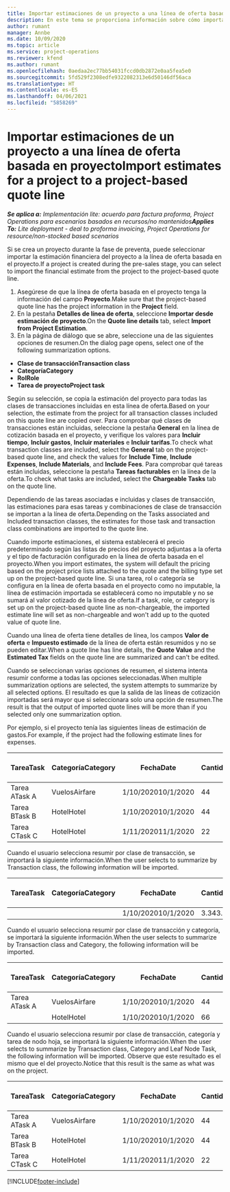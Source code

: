 ```yaml
---
title: Importar estimaciones de un proyecto a una línea de oferta basada en proyecto (lite)
description: En este tema se proporciona información sobre cómo importar estimaciones de un proyecto a una línea de oferta.
author: rumant
manager: Annbe
ms.date: 10/09/2020
ms.topic: article
ms.service: project-operations
ms.reviewer: kfend
ms.author: rumant
ms.openlocfilehash: 0aedaa2ec77bb54031fccd0db2872e0aa5fea5e0
ms.sourcegitcommit: 5fd529f2308edfe9322082313e6d50146df56aca
ms.translationtype: HT
ms.contentlocale: es-ES
ms.lasthandoff: 04/06/2021
ms.locfileid: "5858269"
---
```

# <a name="import-estimates-for-a-project-to-a-project-based-quote-line"></a><span data-ttu-id="624a0-103">Importar estimaciones de un proyecto a una línea de oferta basada en proyecto</span><span class="sxs-lookup"><span data-stu-id="624a0-103">Import estimates for a project to a project-based quote line</span></span> 

<span data-ttu-id="624a0-104">_**Se aplica a:** Implementación lite: acuerdo para factura proforma, Project Operations para escenarios basados en recursos/no mantenidos_</span><span class="sxs-lookup"><span data-stu-id="624a0-104">_**Applies To:** Lite deployment - deal to proforma invoicing, Project Operations for resource/non-stocked based scenarios_</span></span>

<span data-ttu-id="624a0-105">Si se crea un proyecto durante la fase de preventa, puede seleccionar importar la estimación financiera del proyecto a la línea de oferta basada en el proyecto.</span><span class="sxs-lookup"><span data-stu-id="624a0-105">If a project is created during the pre-sales stage, you can select to import the financial estimate from the project to the project-based quote line.</span></span>

1. <span data-ttu-id="624a0-106">Asegúrese de que la línea de oferta basada en el proyecto tenga la información del campo **Proyecto**.</span><span class="sxs-lookup"><span data-stu-id="624a0-106">Make sure that the project-based quote line has the project information in the **Project** field.</span></span>
2. <span data-ttu-id="624a0-107">En la pestaña **Detalles de línea de oferta**, seleccione **Importar desde estimación de proyecto**.</span><span class="sxs-lookup"><span data-stu-id="624a0-107">On the **Quote line details** tab, select **Import from Project Estimation**.</span></span>
3. <span data-ttu-id="624a0-108">En la página de diálogo que se abre, seleccione una de las siguientes opciones de resumen.</span><span class="sxs-lookup"><span data-stu-id="624a0-108">On the dialog page opens, select one of the following summarization options.</span></span>

  - <span data-ttu-id="624a0-109">**Clase de transacción**</span><span class="sxs-lookup"><span data-stu-id="624a0-109">**Transaction class**</span></span>
  - <span data-ttu-id="624a0-110">**Categoría**</span><span class="sxs-lookup"><span data-stu-id="624a0-110">**Category**</span></span>
  - <span data-ttu-id="624a0-111">**Rol**</span><span class="sxs-lookup"><span data-stu-id="624a0-111">**Role**</span></span> 
  - <span data-ttu-id="624a0-112">**Tarea de proyecto**</span><span class="sxs-lookup"><span data-stu-id="624a0-112">**Project task**</span></span>

<span data-ttu-id="624a0-113">Según su selección, se copia la estimación del proyecto para todas las clases de transacciones incluidas en esta línea de oferta.</span><span class="sxs-lookup"><span data-stu-id="624a0-113">Based on your selection, the estimate from the project for all transaction classes included on this quote line are copied over.</span></span> <span data-ttu-id="624a0-114">Para comprobar qué clases de transacciones están incluidas, seleccione la pestaña **General** en la línea de cotización basada en el proyecto, y verifique los valores para **Incluir tiempo**, **Incluir gastos**, **Incluir materiales** e **Incluir tarifas**.</span><span class="sxs-lookup"><span data-stu-id="624a0-114">To check what transaction classes are included, select the **General** tab on the project-based quote line, and check the values for **Include Time**, **Include Expenses**, **Include Materials**, and **Include Fees**.</span></span>  <span data-ttu-id="624a0-115">Para comprobar qué tareas están incluidas, seleccione la pestaña **Tareas facturables** en la línea de la oferta.</span><span class="sxs-lookup"><span data-stu-id="624a0-115">To check what tasks are included, select the **Chargeable Tasks** tab on the quote line.</span></span>

<span data-ttu-id="624a0-116">Dependiendo de las tareas asociadas e incluidas y clases de transacción, las estimaciones para esas tareas y combinaciones de clase de transacción se importan a la línea de oferta.</span><span class="sxs-lookup"><span data-stu-id="624a0-116">Depending on the Tasks associated and Included transaction classes, the estimates for those task and transaction class combinations are imported to the quote line.</span></span>

<span data-ttu-id="624a0-117">Cuando importe estimaciones, el sistema establecerá el precio predeterminado según las listas de precios del proyecto adjuntas a la oferta y el tipo de facturación configurado en la línea de oferta basada en el proyecto.</span><span class="sxs-lookup"><span data-stu-id="624a0-117">When you import estimates, the system will default the pricing based on the project price lists attached to the quote and the billing type set up on the project-based quote line.</span></span> <span data-ttu-id="624a0-118">Si una tarea, rol o categoría se configura en la línea de oferta basada en el proyecto como no imputable, la línea de estimación importada se establecerá como no imputable y no se sumará al valor cotizado de la línea de oferta.</span><span class="sxs-lookup"><span data-stu-id="624a0-118">If a task, role, or category is set up on the project-based quote line as non-chargeable, the imported estimate line will set as non-chargeable and won't add up to the quoted value of quote line.</span></span>

<span data-ttu-id="624a0-119">Cuando una línea de oferta tiene detalles de línea, los campos **Valor de oferta** e **Impuesto estimado** de la línea de oferta están resumidos y no se pueden editar.</span><span class="sxs-lookup"><span data-stu-id="624a0-119">When a quote line has line details, the **Quote Value** and the **Estimated Tax** fields on the quote line are summarized and can't be edited.</span></span>

<span data-ttu-id="624a0-120">Cuando se seleccionan varias opciones de resumen, el sistema intenta resumir conforme a todas las opciones seleccionadas.</span><span class="sxs-lookup"><span data-stu-id="624a0-120">When multiple summarization options are selected, the system attempts to summarize by all selected options.</span></span> <span data-ttu-id="624a0-121">El resultado es que la salida de las líneas de cotización importadas será mayor que si seleccionara solo una opción de resumen.</span><span class="sxs-lookup"><span data-stu-id="624a0-121">The result is that the output of imported quote lines will be more than if you selected only one summarization option.</span></span>

<span data-ttu-id="624a0-122">Por ejemplo, si el proyecto tenía las siguientes líneas de estimación de gastos.</span><span class="sxs-lookup"><span data-stu-id="624a0-122">For example, if the project had the following estimate lines for expenses.</span></span>

| <span data-ttu-id="624a0-123">Tarea</span><span class="sxs-lookup"><span data-stu-id="624a0-123">Task</span></span> | <span data-ttu-id="624a0-124">Categoría</span><span class="sxs-lookup"><span data-stu-id="624a0-124">Category</span></span> | <span data-ttu-id="624a0-125">Fecha</span><span class="sxs-lookup"><span data-stu-id="624a0-125">Date</span></span> | <span data-ttu-id="624a0-126">Cantidad</span><span class="sxs-lookup"><span data-stu-id="624a0-126">Quantity</span></span> | <span data-ttu-id="624a0-127">Precio unitario</span><span class="sxs-lookup"><span data-stu-id="624a0-127">Unit price</span></span> | <span data-ttu-id="624a0-128">Importe</span><span class="sxs-lookup"><span data-stu-id="624a0-128">Amount</span></span> |
| --- | --- | --- | --- | --- | --- |
| <span data-ttu-id="624a0-129">Tarea A</span><span class="sxs-lookup"><span data-stu-id="624a0-129">Task A</span></span> | <span data-ttu-id="624a0-130">Vuelos</span><span class="sxs-lookup"><span data-stu-id="624a0-130">Airfare</span></span> | <span data-ttu-id="624a0-131">1/10/2020</span><span class="sxs-lookup"><span data-stu-id="624a0-131">10/1/2020</span></span> | <span data-ttu-id="624a0-132">4</span><span class="sxs-lookup"><span data-stu-id="624a0-132">4</span></span> | <span data-ttu-id="624a0-133">400</span><span class="sxs-lookup"><span data-stu-id="624a0-133">400</span></span> | <span data-ttu-id="624a0-134">1600</span><span class="sxs-lookup"><span data-stu-id="624a0-134">1600</span></span> |
| <span data-ttu-id="624a0-135">Tarea B</span><span class="sxs-lookup"><span data-stu-id="624a0-135">Task B</span></span> | <span data-ttu-id="624a0-136">Hotel</span><span class="sxs-lookup"><span data-stu-id="624a0-136">Hotel</span></span> | <span data-ttu-id="624a0-137">1/10/2020</span><span class="sxs-lookup"><span data-stu-id="624a0-137">10/1/2020</span></span> | <span data-ttu-id="624a0-138">4</span><span class="sxs-lookup"><span data-stu-id="624a0-138">4</span></span> | <span data-ttu-id="624a0-139">200</span><span class="sxs-lookup"><span data-stu-id="624a0-139">200</span></span> | <span data-ttu-id="624a0-140">800</span><span class="sxs-lookup"><span data-stu-id="624a0-140">800</span></span> |
| <span data-ttu-id="624a0-141">Tarea C</span><span class="sxs-lookup"><span data-stu-id="624a0-141">Task C</span></span> | <span data-ttu-id="624a0-142">Hotel</span><span class="sxs-lookup"><span data-stu-id="624a0-142">Hotel</span></span> | <span data-ttu-id="624a0-143">1/11/2020</span><span class="sxs-lookup"><span data-stu-id="624a0-143">11/1/2020</span></span> | <span data-ttu-id="624a0-144">2</span><span class="sxs-lookup"><span data-stu-id="624a0-144">2</span></span> | <span data-ttu-id="624a0-145">200</span><span class="sxs-lookup"><span data-stu-id="624a0-145">200</span></span> | <span data-ttu-id="624a0-146">400</span><span class="sxs-lookup"><span data-stu-id="624a0-146">400</span></span> |

<span data-ttu-id="624a0-147">Cuando el usuario selecciona resumir por clase de transacción, se importará la siguiente información.</span><span class="sxs-lookup"><span data-stu-id="624a0-147">When the user selects to summarize by Transaction class, the following information will be imported.</span></span>

| <span data-ttu-id="624a0-148">Tarea</span><span class="sxs-lookup"><span data-stu-id="624a0-148">Task</span></span> | <span data-ttu-id="624a0-149">Categoría</span><span class="sxs-lookup"><span data-stu-id="624a0-149">Category</span></span> | <span data-ttu-id="624a0-150">Fecha</span><span class="sxs-lookup"><span data-stu-id="624a0-150">Date</span></span> | <span data-ttu-id="624a0-151">Cantidad</span><span class="sxs-lookup"><span data-stu-id="624a0-151">Quantity</span></span> | <span data-ttu-id="624a0-152">Precio unitario</span><span class="sxs-lookup"><span data-stu-id="624a0-152">Unit price</span></span> | <span data-ttu-id="624a0-153">Importe</span><span class="sxs-lookup"><span data-stu-id="624a0-153">Amount</span></span> |
| --- | --- | --- | --- | --- | --- |
|||<span data-ttu-id="624a0-154">1/10/2020</span><span class="sxs-lookup"><span data-stu-id="624a0-154">10/1/2020</span></span> | <span data-ttu-id="624a0-155">3.34</span><span class="sxs-lookup"><span data-stu-id="624a0-155">3.34</span></span> | <span data-ttu-id="624a0-156">840</span><span class="sxs-lookup"><span data-stu-id="624a0-156">840</span></span> | <span data-ttu-id="624a0-157">2800</span><span class="sxs-lookup"><span data-stu-id="624a0-157">2800</span></span> |

<span data-ttu-id="624a0-158">Cuando el usuario selecciona resumir por clase de transacción y categoría, se importará la siguiente información.</span><span class="sxs-lookup"><span data-stu-id="624a0-158">When the user selects to summarize by Transaction class and Category, the following information will be imported.</span></span>

| <span data-ttu-id="624a0-159">Tarea</span><span class="sxs-lookup"><span data-stu-id="624a0-159">Task</span></span> | <span data-ttu-id="624a0-160">Categoría</span><span class="sxs-lookup"><span data-stu-id="624a0-160">Category</span></span> | <span data-ttu-id="624a0-161">Fecha</span><span class="sxs-lookup"><span data-stu-id="624a0-161">Date</span></span> | <span data-ttu-id="624a0-162">Cantidad</span><span class="sxs-lookup"><span data-stu-id="624a0-162">Quantity</span></span> | <span data-ttu-id="624a0-163">Precio unitario</span><span class="sxs-lookup"><span data-stu-id="624a0-163">Unit price</span></span> | <span data-ttu-id="624a0-164">Importe</span><span class="sxs-lookup"><span data-stu-id="624a0-164">Amount</span></span> |
| --- | --- | --- | --- | --- | --- |
| <span data-ttu-id="624a0-165">Tarea A</span><span class="sxs-lookup"><span data-stu-id="624a0-165">Task A</span></span> | <span data-ttu-id="624a0-166">Vuelos</span><span class="sxs-lookup"><span data-stu-id="624a0-166">Airfare</span></span> | <span data-ttu-id="624a0-167">1/10/2020</span><span class="sxs-lookup"><span data-stu-id="624a0-167">10/1/2020</span></span> | <span data-ttu-id="624a0-168">4</span><span class="sxs-lookup"><span data-stu-id="624a0-168">4</span></span> | <span data-ttu-id="624a0-169">400</span><span class="sxs-lookup"><span data-stu-id="624a0-169">400</span></span> | <span data-ttu-id="624a0-170">1600</span><span class="sxs-lookup"><span data-stu-id="624a0-170">1600</span></span> |
| | <span data-ttu-id="624a0-171">Hotel</span><span class="sxs-lookup"><span data-stu-id="624a0-171">Hotel</span></span> | <span data-ttu-id="624a0-172">1/10/2020</span><span class="sxs-lookup"><span data-stu-id="624a0-172">10/1/2020</span></span> | <span data-ttu-id="624a0-173">6</span><span class="sxs-lookup"><span data-stu-id="624a0-173">6</span></span> | <span data-ttu-id="624a0-174">200</span><span class="sxs-lookup"><span data-stu-id="624a0-174">200</span></span> | <span data-ttu-id="624a0-175">1200</span><span class="sxs-lookup"><span data-stu-id="624a0-175">1200</span></span> |

<span data-ttu-id="624a0-176">Cuando el usuario selecciona resumir por clase de transacción, categoría y tarea de nodo hoja, se importará la siguiente información.</span><span class="sxs-lookup"><span data-stu-id="624a0-176">When the user selects to summarize by Transaction class, Category and Leaf Node Task, the following information will be imported.</span></span> <span data-ttu-id="624a0-177">Observe que este resultado es el mismo que el del proyecto.</span><span class="sxs-lookup"><span data-stu-id="624a0-177">Notice that this result is the same as what was on the project.</span></span>

| <span data-ttu-id="624a0-178">Tarea</span><span class="sxs-lookup"><span data-stu-id="624a0-178">Task</span></span> | <span data-ttu-id="624a0-179">Categoría</span><span class="sxs-lookup"><span data-stu-id="624a0-179">Category</span></span> | <span data-ttu-id="624a0-180">Fecha</span><span class="sxs-lookup"><span data-stu-id="624a0-180">Date</span></span> | <span data-ttu-id="624a0-181">Cantidad</span><span class="sxs-lookup"><span data-stu-id="624a0-181">Quantity</span></span> | <span data-ttu-id="624a0-182">Precio unitario</span><span class="sxs-lookup"><span data-stu-id="624a0-182">Unit price</span></span> | <span data-ttu-id="624a0-183">Importe</span><span class="sxs-lookup"><span data-stu-id="624a0-183">Amount</span></span> |
| --- | --- | --- | --- | --- | --- |
| <span data-ttu-id="624a0-184">Tarea A</span><span class="sxs-lookup"><span data-stu-id="624a0-184">Task A</span></span> | <span data-ttu-id="624a0-185">Vuelos</span><span class="sxs-lookup"><span data-stu-id="624a0-185">Airfare</span></span> | <span data-ttu-id="624a0-186">1/10/2020</span><span class="sxs-lookup"><span data-stu-id="624a0-186">10/1/2020</span></span> | <span data-ttu-id="624a0-187">4</span><span class="sxs-lookup"><span data-stu-id="624a0-187">4</span></span> | <span data-ttu-id="624a0-188">400</span><span class="sxs-lookup"><span data-stu-id="624a0-188">400</span></span> | <span data-ttu-id="624a0-189">1600</span><span class="sxs-lookup"><span data-stu-id="624a0-189">1600</span></span> |
| <span data-ttu-id="624a0-190">Tarea B</span><span class="sxs-lookup"><span data-stu-id="624a0-190">Task B</span></span> | <span data-ttu-id="624a0-191">Hotel</span><span class="sxs-lookup"><span data-stu-id="624a0-191">Hotel</span></span> | <span data-ttu-id="624a0-192">1/10/2020</span><span class="sxs-lookup"><span data-stu-id="624a0-192">10/1/2020</span></span> | <span data-ttu-id="624a0-193">4</span><span class="sxs-lookup"><span data-stu-id="624a0-193">4</span></span> | <span data-ttu-id="624a0-194">200</span><span class="sxs-lookup"><span data-stu-id="624a0-194">200</span></span> | <span data-ttu-id="624a0-195">800</span><span class="sxs-lookup"><span data-stu-id="624a0-195">800</span></span> |
| <span data-ttu-id="624a0-196">Tarea C</span><span class="sxs-lookup"><span data-stu-id="624a0-196">Task C</span></span> | <span data-ttu-id="624a0-197">Hotel</span><span class="sxs-lookup"><span data-stu-id="624a0-197">Hotel</span></span> | <span data-ttu-id="624a0-198">1/11/2020</span><span class="sxs-lookup"><span data-stu-id="624a0-198">11/1/2020</span></span> | <span data-ttu-id="624a0-199">2</span><span class="sxs-lookup"><span data-stu-id="624a0-199">2</span></span> | <span data-ttu-id="624a0-200">200</span><span class="sxs-lookup"><span data-stu-id="624a0-200">200</span></span> | <span data-ttu-id="624a0-201">400</span><span class="sxs-lookup"><span data-stu-id="624a0-201">400</span></span> |


[!INCLUDE[footer-include](../../includes/footer-banner.md)]
